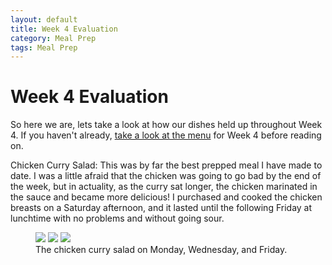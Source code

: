 ```yaml
---
layout: default
title: Week 4 Evaluation
category: Meal Prep
tags: Meal Prep
---
```

# Week 4 Evaluation

So here we are, lets take a look at how our dishes held up throughout Week 4. If you haven't already, [take a look at the menu](https://underwriteyourlife.github.io/mealprep/Week4/) for Week 4 before reading on. 

Chicken Curry Salad:
This was by far the best prepped meal I have made to date. I was a little afraid that the chicken was going to go bad by the end of the week, but in actuality, as the curry sat longer, the chicken marinated in the sauce and became more delicious! I purchased and cooked the chicken breasts on a Saturday afternoon, and it lasted until the following Friday at lunchtime with no problems and without going sour. 

<figure class="third">
	<img src="http://placehold.it/600x300.jpg">
	<img src="http://placehold.it/600x300.jpg">
	<img src="http://placehold.it/600x300.jpg">
	<figcaption>The chicken curry salad on Monday, Wednesday, and Friday.</figcaption>
</figure>
